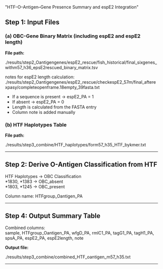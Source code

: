 "HTF–O–Antigen–Gene Presence Summary and espE2 Integration"

## Step 1: Input Files

### (a) OBC-Gene Binary Matrix (including espE2 and espE2 length)

**File path:**

./results/step2_Oantigengenes/espE2_rescue/fish_historical/final_sixgenes_withm57_h36_epsE2rescued_binary_matrix.tsv

notes for espE2 length calculation:
./results/step2_Oantigengenes/espE2_rescue/checkespE2_57m/final_afterexpasy/completeopenframe.18empty_39fasta.txt

- If a sequence is present → espE2_PA = 1  
- If absent → espE2_PA = 0  
- Length is calculated from the FASTA entry  
- Column note is added manually

### (b) HTF Haplotypes Table

**File path:**

./results/step3_combine/HTF_haplotypes/form57_h35_HTF_bykmer.txt

---

## Step 2: Derive O-Antigen Classification from HTF

HTF Haplotypes → OBC Classification  
*1830, *1383 → OBC_absent  
*1803, *1245 → OBC_present

Column name: HTFgroup_Oantigen_PA

---

## Step 4: Output Summary Table

Combined columns:  
sample, HTFgroup_Oantigen_PA, wfgD_PA, rmlC1_PA, tagG1_PA, tagH1_PA, spsA_PA, espE2_PA, espE2length, note

**Output file:**

./results/step3_combine/combined_HTF_oantigen_m57_h35.txt

---
